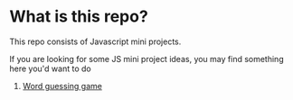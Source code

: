 # What is this repo?


This repo consists of Javascript mini projects.

If you are looking for some JS mini project ideas, you may find something here you'd want to do


1. [Word guessing game](https://github.com/Mahmud1087/JS-mini-projects.git/Guessing-number-game)